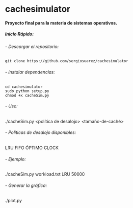 # cachesimulator
#### Proyecto final para la materia de sistemas operativos.

##### Inicio Rápido:
###### - Descargar el repositorio:
	git clone https://github.com/sergiosuarez/cachesimulator

###### - Instalar dependencias:
	cd cachesimulator
	sudo python setup.py
	chmod +x cacheSim.py

###### - Uso:
  ./cacheSim.py <archivo-con-cadena-de-referencia> <política de desalojo> <tamaño-de-caché>

###### - Políticas de desalojo disponibles:
  LRU
  FIFO
  ÓPTIMO
  CLOCK

###### - Ejemplo:
  ./cacheSim.py workload.txt LRU 50000
  
###### - Generar la gráfica:
  ./plot.py
  
  
